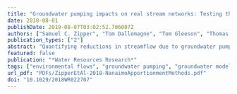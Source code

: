 ```yaml
---
title: "Groundwater pumping impacts on real stream networks: Testing the performance of simple management tools"
date: 2018-08-01
publishDate: 2019-08-07T03:02:52.706007Z
authors: ["Samuel C. Zipper", "Tom Dallemagne", "Tom Gleeson", "Thomas C. Boerman", "Andreas Hartmann"]
publication_types: ["2"]
abstract: "Quantifying reductions in streamflow due to groundwater pumping (‘streamflow depletion') is essential for conjunctive management of groundwater and surface water resources. Analytical models are widely used to estimate streamflow depletion but include potentially problematic assumptions such as simplified stream-aquifer geometry and rely on largely untested depletion apportionment equations to distribute depletion from a well among different stream reaches. Here, we use archetypal numerical models to evaluate the sensitivity of five depletion apportionment equations to stream networks with varying drainage densities, topographic relief, and groundwater recharge rates; and statistically evaluate the sources of error for each equation. We introduce a new depletion apportionment equation called web squared which considers stream network geometry, and find that it performs the best under most conditions tested. For all depletion apportionment equations, performance decreases with increases in drainage density, relief, or recharge rates, and all equations struggle to estimate depletion in short stream reaches. Poorly performing apportionment equations tend to underestimate streamflow depletion relative to numerical model results, leading to a negative bias and underpredicted variability, while error in the best performing apportionment equations tends to be due to imperfect correlation. From a management perspective, apportionment equations with error due to bias and variability are preferable as they correctly identify which reaches will be affected and can be statistically corrected. Overall, these results indicate that the web squared method introduced here, which explicitly considers stream geometry, performs the best over a range of real-world conditions, and will be most accurate in flatter and drier environments."
featured: false
publication: "*Water Resources Research*"
tags: ["environmental flows", "groundwater pumping", "groundwater models", "streamflow depletion", "depletion apportionment", "groundwater-surface water interactions", "HEAL"]
url_pdf: "PDFs/ZipperEtAl-2018-NanaimoApportionmentMethods.pdf"
doi: "10.1029/2018WR022707"
---
```


